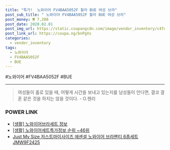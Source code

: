 ```yaml
--- 
title: "특가!  노와이어 FV4BAA5052F 휠라 BUE 여성 브라" 
post_sub_title: " 노와이어 FV4BAA5052F 휠라 BUE 여성 브라" 
post_money: ₩ 7,200 
post_date: 2020.02.01 
post_img_url: https://static.coupangcdn.com/image/vendor_inventory/c4fd/f8a04a76a29315ad77780539bb99367805d2973e60f7ab3379989fc4002c.jpg 
post_link_url: https://coupa.ng/bnPgXs 
categories: 
  - vendor_inventory 
tags: 
  - 노와이어 
  - FV4BAA5052F 
  - BUE 
--- 
```

  #노와이어 #FV4BAA5052F #BUE 
<hr> 

> 여성들이 홀로 있을 때, 어떻게 시간을 보내고 있는지를 남성들이 안다면, 결코 결혼 같은 것을 하지는 않을 것이다. - O.헨리 


### POWER LINK

* <a href="https://blog.naver.com/sakai111/221769603897" target="_blank"> [생활] 노와이어브라세트 정보 </a>
* <a href="https://blog.naver.com/sakai111/221775856075" target="_blank"> [생활] 노와이어세트특가정보 순위 ~46위</a>
* <a href="https://blog.naver.com/santokki14/221785715148" target="_blank">Just My Size 저스트마이사이즈 에센셜 노와이어 브라팬티 6종세트 JMW9F2425</a>
